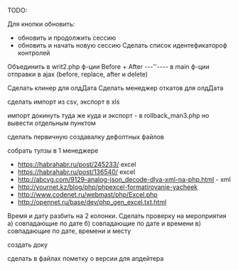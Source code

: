 TODO:

Для кнопки обновить: 
- обновить и продолжить сессию
- обновить и начать новую сессию
Сделать список идентефикатороф контролей 

Объединить в writ2.php ф-ции Before + After
---''---- в main ф-ции отправки в ajax (before, replace, after и delete)

Сделать клинер для олдДата
Сделать менеджер откатов для олдДата

сделать импорт из csv, экспорт в xls

импорт докинуть туда же куда и экспорт - в rollback_man3.php но вывести отдельным пунктом

сделать первичную создавалку дефолтных файлов

собрать тулзы в 1 менеджере

- https://habrahabr.ru/post/245233/ excel
- https://habrahabr.ru/post/136540/ excel
- http://abcvg.com/9129-analog-json_decode-dlya-xml-na-php.html - xml
- http://yournet.kz/blog/php/phpexcel-formatirovanie-yacheek
- http://www.codenet.ru/webmast/php/Excel.php
- http://opennet.ru/base/dev/php_gen_excel.txt.html

Время и дату разбить на 2 колонки. Сделать проверку на мероприятия а) совпадающие по дате б) совпадающие по дате и времени в) совпадающие по дате, времени и месту

создать доку

сделать в файлах пометку о версии для апдейтера